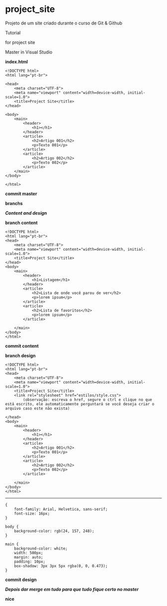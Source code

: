 # project_site
Projeto de um site criado durante o curso de Git &amp; Github


Tutorial

for project site

Master in Visual Studio

**index.html**

```
<!DOCTYPE html>
<html lang="pt-br">

<head>
    <meta charset="UTF-8">
    <meta name="viewport" content="width=device-width, initial-scale=1.0">
    <title>Project Site</title>
</head>

<body>
    <main>
        <header>
            <h1></h1>
        </header>
        <article>
            <h2>Artigo 001</h2>
            <p>Texto 001</p>
        </article>
        <article>
            <h2>Artigo 002</h2>
            <p>Texto 002</p>
        </article>
    </main>
</body>

</html>

```
**commit master**


**branchs**

**_Content and design_**



**branch content**

```
<!DOCTYPE html>
<html lang="pt-br">
<head>
	<meta charset="UTF-8">
	<meta name="viewport" content="width=device-width, initial-scale=1.0">
	<title>Project Site</title>
</head>
<body>
	<main>
		<header>
			<h1>Listagem</h1>
		</header>
		<article>
			<h2>Lista de onde você parou de ver</h2>
			<p>lorem ipsum</p>
		</article>
		<article>
			<h2>Lista de favoritos</h2>
			<p>lorem ipsum</p>
		</article>

	</main>
</body>
</html>

```
**commit content**

**branch design**


```
<!DOCTYPE html>
<html lang="pt-br">
<head>
	<meta charset="UTF-8">
	<meta name="viewport" content="width=device-width, initial-scale=1.0">
	<title>Project Site</title>
	<link rel="stylesheet" href="estilos/style.css">
		(observação: escreva o href, segure o ctrl e clique no que está escrito, ele automaticamente perguntará se você deseja criar o arquivo caso este não exista)

</head>
<body>
	<main>
		<header>
			<h1></h1>
		</header>
		<article>
			<h2>Artigo 001</h2>
			<p>Texto 001</p>
		</article>
		<article>
			<h2>Artigo 002</h2>
			<p>Texto 002</p>
		</article>

	</main>
</body>
</html>
```
----------------------

```
{
	font-family: Arial, Helvetica, sans-serif;
	font-size: 16px;
}

body {
	background-color: rgb(24, 157, 248);
}

main {
	background-color: white;
	width: 500px;
	margin: auto;
	padding: 10px;
	box-shadow: 3px 3px 5px rgba(0, 0, 0.473);
}

```

**commit design**

**_Depois dar merge em tudo para que tudo fique certo no master_**

**nice**



